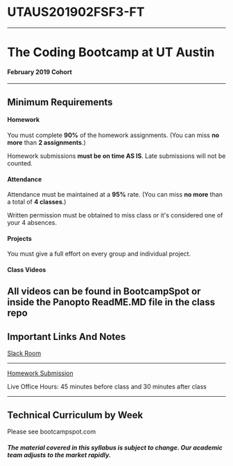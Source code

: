 # UTAUS201902FSF3-FT

-----------------------------------------
# The Coding Bootcamp at UT Austin

#### February 2019 Cohort 


-----------------------------------------


## Minimum Requirements


#### Homework


You must complete **90%** of the homework assignments. (You can miss **no more** than **2 assignments**.)


Homework submissions **must be on time AS IS**. Late submissions will not be counted.


#### Attendance


Attendance must be maintained at a **95%** rate. (You can miss **no more** than a total of **4 classes**.)


Written permission must be obtained to miss class or it's considered one of your 4 absences.


#### Projects


You must give a full effort on every group and individual project.


#### Class Videos

All videos can be found in BootcampSpot or inside the Panopto ReadME.MD file in the class repo
-----------------------------------------


## Important Links And Notes


[Slack Room](https://utaus201902fsf3-ft.slack.com/)

-----------------------------------------


[Homework Submission](http://bootcampspot.com)


Live Office Hours: 45 minutes before class and 30 minutes after class


-----------------------------------------
## Technical Curriculum by Week

Please see bootcampspot.com

##### The material covered in this syllabus is subject to change. Our academic team adjusts to the market rapidly.
